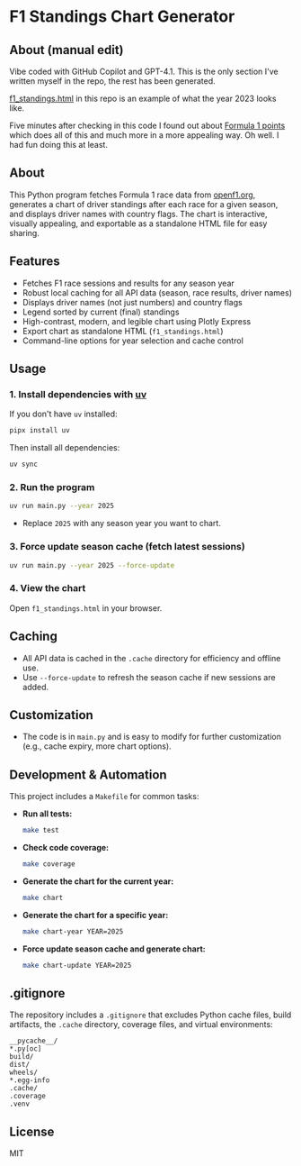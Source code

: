 # F1 Standings Chart Generator

## About (manual edit)

Vibe coded with GitHub Copilot and GPT-4.1. This is the only section I've
written myself in the repo, the rest has been generated.

[f1_standings.html](https://htmlpreview.github.io/?https://github.com/morberg/f1-chart/blob/main/f1_standings.html)
in this repo is an example of what the year 2023 looks like.

Five minutes after checking in this code I found out about [Formula 1
points](https://www.formula1points.com/) which does all of this and much more in
a more appealing way. Oh well. I had fun doing this at least. 

## About

This Python program fetches Formula 1 race data from [openf1.org](https://openf1.org), generates a chart of driver standings after each race for a given season, and displays driver names with country flags. The chart is interactive, visually appealing, and exportable as a standalone HTML file for easy sharing.

## Features

- Fetches F1 race sessions and results for any season year
- Robust local caching for all API data (season, race results, driver names)
- Displays driver names (not just numbers) and country flags
- Legend sorted by current (final) standings
- High-contrast, modern, and legible chart using Plotly Express
- Export chart as standalone HTML (`f1_standings.html`)
- Command-line options for year selection and cache control

## Usage

### 1. Install dependencies with [uv](https://github.com/astral-sh/uv)

If you don't have `uv` installed:

```sh
pipx install uv
```

Then install all dependencies:

```sh
uv sync
```

### 2. Run the program

```sh
uv run main.py --year 2025
```
- Replace `2025` with any season year you want to chart.

### 3. Force update season cache (fetch latest sessions)

```sh
uv run main.py --year 2025 --force-update
```

### 4. View the chart

Open `f1_standings.html` in your browser.

## Caching

- All API data is cached in the `.cache` directory for efficiency and offline use.
- Use `--force-update` to refresh the season cache if new sessions are added.

## Customization

- The code is in `main.py` and is easy to modify for further customization (e.g., cache expiry, more chart options).

## Development & Automation

This project includes a `Makefile` for common tasks:

- **Run all tests:**
  ```sh
  make test
  ```
- **Check code coverage:**
  ```sh
  make coverage
  ```
- **Generate the chart for the current year:**
  ```sh
  make chart
  ```
- **Generate the chart for a specific year:**
  ```sh
  make chart-year YEAR=2025
  ```
- **Force update season cache and generate chart:**
  ```sh
  make chart-update YEAR=2025
  ```

## .gitignore

The repository includes a `.gitignore` that excludes Python cache files, build artifacts, the `.cache` directory, coverage files, and virtual environments:

```
__pycache__/
*.py[oc]
build/
dist/
wheels/
*.egg-info
.cache/
.coverage
.venv
```

## License

MIT
